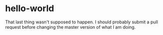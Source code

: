 # hello-world
That last thing wasn't supposed to happen. I should probably submit a pull request before changing the master version of what I am doing.
